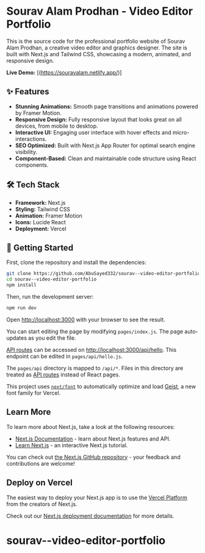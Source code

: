 # Sourav Alam Prodhan - Video Editor Portfolio

This is the source code for the professional portfolio website of Sourav Alam Prodhan, a creative video editor and graphics designer. The site is built with Next.js and Tailwind CSS, showcasing a modern, animated, and responsive design.

**Live Demo:** [(https://souravalam.netlify.app/)] <!-- TODO: Add deployment link -->

<!-- TODO: Add a screenshot, for example: !Portfolio Screenshot -->

## ✨ Features

-   **Stunning Animations:** Smooth page transitions and animations powered by Framer Motion.
-   **Responsive Design:** Fully responsive layout that looks great on all devices, from mobile to desktop.
-   **Interactive UI:** Engaging user interface with hover effects and micro-interactions.
-   **SEO Optimized:** Built with Next.js App Router for optimal search engine visibility.
-   **Component-Based:** Clean and maintainable code structure using React components.

## 🛠️ Tech Stack

-   **Framework:** Next.js
-   **Styling:** Tailwind CSS
-   **Animation:** Framer Motion
-   **Icons:** Lucide React
-   **Deployment:** Vercel

## 🚀 Getting Started

First, clone the repository and install the dependencies:

```bash
git clone https://github.com/AbuSayed332/sourav--video-editor-portfolio.git
cd sourav--video-editor-portfolio
npm install
```

Then, run the development server:

```bash
npm run dev
```

Open [http://localhost:3000](http://localhost:3000) with your browser to see the result.

You can start editing the page by modifying `pages/index.js`. The page auto-updates as you edit the file.

[API routes](https://nextjs.org/docs/pages/building-your-application/routing/api-routes) can be accessed on [http://localhost:3000/api/hello](http://localhost:3000/api/hello). This endpoint can be edited in `pages/api/hello.js`.

The `pages/api` directory is mapped to `/api/*`. Files in this directory are treated as [API routes](https://nextjs.org/docs/pages/building-your-application/routing/api-routes) instead of React pages.

This project uses [`next/font`](https://nextjs.org/docs/pages/building-your-application/optimizing/fonts) to automatically optimize and load [Geist](https://vercel.com/font), a new font family for Vercel.

## Learn More

To learn more about Next.js, take a look at the following resources:

- [Next.js Documentation](https://nextjs.org/docs) - learn about Next.js features and API.
- [Learn Next.js](https://nextjs.org/learn-pages-router) - an interactive Next.js tutorial.

You can check out [the Next.js GitHub repository](https://github.com/vercel/next.js) - your feedback and contributions are welcome!

## Deploy on Vercel

The easiest way to deploy your Next.js app is to use the [Vercel Platform](https://vercel.com/new?utm_medium=default-template&filter=next.js&utm_source=create-next-app&utm_campaign=create-next-app-readme) from the creators of Next.js.

Check out our [Next.js deployment documentation](https://nextjs.org/docs/pages/building-your-application/deploying) for more details.
# sourav--video-editor-portfolio
